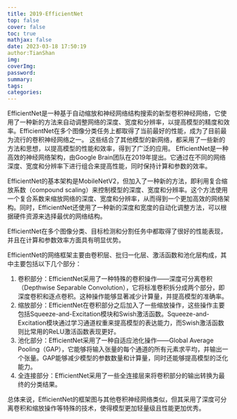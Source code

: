```yaml
---
title: 2019-EfficientNet
top: false
cover: false
toc: true
mathjax: false
date: 2023-03-18 17:50:19
author:TianShan
img:
coverImg:
password:
summary:
tags:
categories:
---
```


EfficientNet是一种基于自动缩放和神经网络结构搜索的新型卷积神经网络，它使用了一种新的方法来自动调整网络的深度、宽度和分辨率，以提高模型的精度和效率。EfficientNet在多个图像分类任务上都取得了当前最好的性能，成为了目前最为流行的卷积神经网络之一。
这些结合了其他模型的新网络，都采用了一些新的方法和思想，以提高模型的性能和效率，得到了广泛的应用。
EfficientNet是一种高效的神经网络架构，由Google Brain团队在2019年提出。它通过在不同的网络深度、宽度和分辨率下进行组合来提高性能，同时保持计算和参数的效率。

EfficientNet的基本架构是MobileNetV2，但加入了一种新的方法，即利用复合缩放系数（compound scaling）来控制模型的深度、宽度和分辨率。这个方法使用一个复合系数来缩放网络的深度、宽度和分辨率，从而得到一个更加高效的网络架构。同时，EfficientNet还使用了一种新的深度和宽度的自动化调整方法，可以根据硬件资源来选择最优的网络结构。

EfficientNet在多个图像分类、目标检测和分割任务中都取得了很好的性能表现，并且在计算和参数效率方面具有明显优势。

EfficientNet的网络框架主要由卷积层、批归一化层、激活函数和池化层构成，其中主要包括以下几个部分：
1.  卷积部分：EfficientNet采用了一种特殊的卷积操作——深度可分离卷积（Depthwise Separable Convolution），它将标准卷积拆分成两个部分，即深度卷积和逐点卷积。这种操作能够显著减少计算量，并提高模型的准确率。
2.  缩放部分：EfficientNet在卷积部分之后加入了一些缩放操作，这些操作主要包括Squeeze-and-Excitation模块和Swish激活函数。Squeeze-and-Excitation模块通过学习通道权重来提高模型的表达能力，而Swish激活函数则比常用的ReLU激活函数表现更好。
3.  池化部分：EfficientNet采用了一种自适应池化操作——Global Average Pooling（GAP），它能够将输入张量的每个通道的所有元素求平均，并输出一个张量。GAP能够减少模型的参数数量和计算量，同时还能够提高模型的泛化能力。
4.  全连接部分：EfficientNet采用了一些全连接层来将卷积部分的输出转换为最终的分类结果。

总体来说，EfficientNet的框架图与其他卷积神经网络类似，但其采用了深度可分离卷积和缩放操作等特殊的技术，使得模型更加轻量级且性能更加优秀。